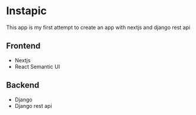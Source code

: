 # Instapic

This app is my first attempt to create an app with nextjs and django rest api

## Frontend
* Nextjs
* React Semantic UI

## Backend
* Django
* Django rest api
